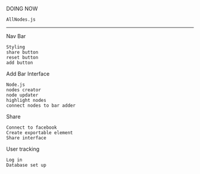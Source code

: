 DOING NOW

	AllNodes.js


--------------------


Nav Bar

	Styling
	share button
	reset button
	add button

Add Bar Interface

	Node.js
	nodes creator
	node updater
	highlight nodes
	connect nodes to bar adder


Share

	Connect to facebook
	Create exportable element
	Share interface

User tracking

	Log in
	Database set up
